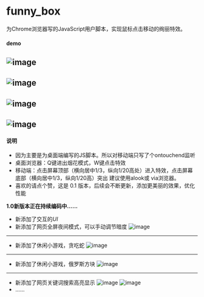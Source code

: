 # funny_box
为Chrome浏览器写的JavaScript用户脚本，实现鼠标点击移动的绚丽特效。
#### demo
![image](https://github.com/isCagedBird/funny_box/blob/master/img/1.png)
---
![image](https://github.com/isCagedBird/funny_box/blob/master/img/2.png)
---
![image](https://github.com/isCagedBird/funny_box/blob/master/img/3.png)
---
![image](https://github.com/isCagedBird/funny_box/blob/master/img/demo.gif)
---
#### 说明
- 因为主要是为桌面端编写的JS脚本。所以对移动端只写了个ontouchend监听
- 桌面浏览器：Q键进出烟花模式，W键点击特效
- 移动端：点击屏幕顶部（横向居中1/3，纵向1/20高处）进入特效，点击屏幕底部（横向居中1/3，纵向1/20高）突出
建议使用alook或 via浏览器。
- 喜欢的请点个赞，这是 0.1 版本，后续会不断更新，添加更美丽的效果，优化性能


**1.0新版本正在持续编码中......**
- 新添加了交互的*UI*
- 新添加了网页全屏夜间模式，可以手动调节暗度
![image](https://github.com/isCagedBird/funny_box/blob/master/dark.png)
---
- 新添加了休闲小游戏，贪吃蛇
![image](https://github.com/isCagedBird/funny_box/blob/master/snake.png)
---
- 新添加了休闲小游戏，俄罗斯方块
![image](https://github.com/isCagedBird/funny_box/blob/master/rect.png)
---
- 新添加了网页关键词搜索高亮显示
![image](https://github.com/isCagedBird/funny_box/blob/master/keyWordLight_1.png)
![image](https://github.com/isCagedBird/funny_box/blob/master/keyWordLight_2.png)
- ......
